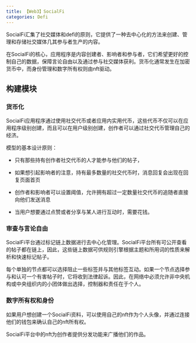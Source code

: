 ```yaml
---
title: 【Web3】SocialFi
categories: Defi
---
```


SocialFi汇集了社交媒体和defi的原则，它提供了一种去中心化的方法来创建、管理和存储社交媒体几其参与者生产的内容。

在SocialFi的核心，应用程序是内容创建者、影响者和参与者，它们希望更好的控制自己的数据，保障言论自由以及通过参与社交媒体获利。货币化通常发生在加密货币中，而身份管理和数字所有权则由nft驱动。

## 构建模块

### 货币化

SocialFi应用程序通过使用社交代币或者应用内实用代币，这些代币不仅可以在应用程序级别创建，而且可以在用户级别创建，创作者可以通过社交代币管理自己的经济。

模型的基本设计原则：

- 只有那些持有创作者社交代币的人才能参与他们的帖子，

- 如果想引起影响者的注意，持有最多数量的社交代币时，消息回复会出现在回复页面首页

- 创作者和影响者可以设置阈值，允许拥有超过一定数量社交代币的追随者直接向他们发送消息

- 当用户想要通过点赞或者分享与某人进行互动时，需要花钱。

### 审查与言论自由

SocialFi平台通过标记链上数据进行去中心化管理。SocialFi平台所有可公开查看的帖子都在链上，因此，这些链上数据可供规则引擎根据主题和所用词的性质来解析和快速标记帖子。

每个单独的节点都可以选择阻止一些标签并与其他标签互动。如果一个节点选择参与和认可一个有害帖子时，它将收到法律起诉。因此，在网络中必须允许非中央机构或中央组织内的小团体做出选择，控制器和责任在于个人。

### 数字所有权和身份

如果用户想创建一个SocialFi资料，可以使用自己的nft作为个人头像，并通过连接他们的钱包来确认自己的nft所有权。

SocialFi平台中的nft为创作者提供分发功能来广播他们的作品。
